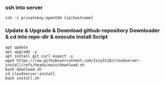 ### ssh into server

```
ssh -i privatekey.openSSH [ip|hostname]
```

### Update & Upgrade & Download github-repository Downloader & cd into repo-dir & execute install Script
```
apt update
apt upgrade -y
apt install git curl expect -y 
wget https://raw.githubusercontent.com/Izzy3110/cloudserver-install/refs/heads/main/download.sh
bash download.sh
cd cloudserver-install
bash install.sh
```
